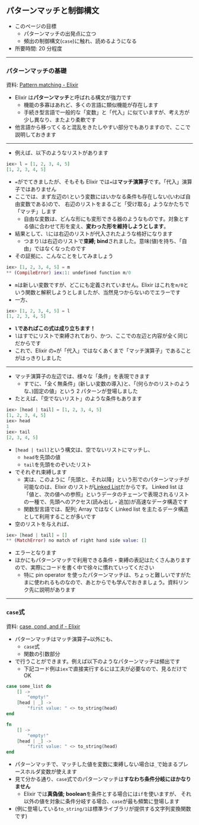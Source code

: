 ## パターンマッチと制御構文

- このページの目標
  - パターンマッチの出発点に立つ
  - 頻出の制御構文(`case`)に触れ、読めるようになる
- 所要時間: 20 分程度

---

### パターンマッチの基礎

資料: [Pattern matching - Elixir](https://elixir-lang.org/getting-started/pattern-matching.html)

- Elixir は**パターンマッチ**と呼ばれる構文が強力です
  - 機能の多寡はあれど、多くの言語に類似機能が存在します
  - 手続き型言語で一般的な「変数」と「代入」に似ていますが、考え方が少し異なり、またより柔軟です
- 他言語から移ってくると混乱をきたしやすい部分でもありますので、ここで説明しておきます

---

- 例えば、以下のようなリストがあります

```elixir
iex> l = [1, 2, 3, 4, 5]
[1, 2, 3, 4, 5]
```

- `=`がでてきましたが、そもそも Elixir では`=`は**マッチ演算子**です。「代入」演算子ではありません
- ここでは、まず左辺の`l`という変数にはいかなる条件も存在しない(いわば自由変数である)ので、
  右辺のリストをまるごと「受け取る」ようなかたちで「マッチ」します
  - 自由な変数は、どんな形にも変形できる器のようなものです。対象とする値に合わせて形を変え、**変わった形を維持しようとします**。
- 結果として、`l`には右辺のリストが代入されたような格好になります
  - つまり`l`は右辺のリストで**束縛; bind**されました。意味(値)を持ち、「自由」ではなくなったのです
- その証拠に、こんなことをしてみましょう

```elixir
iex> [1, 2, 3, 4, 5] = m
** (CompileError) iex:1: undefined function m/0
```

- `m`は新しい変数ですが、どこにも定義されていません。Elixir はこれを`m/0`という関数と解釈しようとしましたが、当然見つからないのでエラーです
- 一方、

```elixir
iex> [1, 2, 3, 4, 5] = l
[1, 2, 3, 4, 5]
```

- **`l`であればこの式は成り立ちます！**
- `l`はすでにリストで束縛されており、かつ、ここでの左辺と内容が全く同じだからです
- これで、Elixir の`=`が「代入」ではなくあくまで「マッチ演算子」であることがはっきりしました

---

- マッチ演算子の左辺では、様々な「条件」を表現できます
  - すでに、「全く無条件」(新しい変数の導入)と、「(何らかのリストのような、)固定の値」という 2 パターンが登場しました
- たとえば、「空でないリスト」のような条件もあります

```elixir
iex> [head | tail] = [1, 2, 3, 4, 5]
[1, 2, 3, 4, 5]
iex> head
1
iex> tail
[2, 3, 4, 5]
```

- `[head | tail]`という構文は、空でないリストにマッチし、
  - `head`を先頭の値
  - `tail`を先頭をのぞいたリスト
- でそれぞれ束縛します
  - 実は、このように「先頭と、それ以降」という形でのパターンマッチが可能なのは、Elixir のリストが[Linked List](https://elixir-lang.org/getting-started/basic-types.html#linked-lists)だからです。
    Linked list は「値と、次の値への参照」というデータのチェーンで表現されるリストの一種で、先頭へのアクセス(読み出し・追加)が高速なデータ構造です
  - 関数型言語では、配列; Array ではなく Linked list を主たるデータ構造として利用することが多いです
- 空のリストを与えれば、

```elixir
iex> [head | tail] = []
** (MatchError) no match of right hand side value: []
```

- エラーとなります
- ほかにもパターンマッチで利用できる条件・束縛の表記はたくさんありますので、実際にコードを書く中で徐々に慣れていってください
  - 特に pin operator を使ったパターンマッチは、ちょっと難しいですがたまに使われるものなので、あとからでも学んでおきましょう。資料リンク先に説明があります

---

### `case`式

資料: [case, cond, and if - Elixir](https://elixir-lang.org/getting-started/case-cond-and-if.html)

- パターンマッチはマッチ演算子`=`以外にも、
  - `case`式
  - 関数の引数部分
- で行うことができます。例えば以下のようなパターンマッチは頻出です
  - 下記コード例は`iex`で直接実行するには工夫が必要なので、見るだけで OK

```elixir
case some_list do
    [] ->
        "empty!"
    [head | _] ->
        "first value: " <> to_string(head)
end
```

```elixir
fn
    [] ->
        "empty!"
    [head | _] ->
        "first value: " <> to_string(head)
end
```

- パターンマッチで、マッチした値を変数に束縛しない場合は`_`で始まるプレースホルダ変数が使えます
- 見て分かる通り、`case`式でのパターンマッチは**すなわち条件分岐にほかなりません**
  - Elixir では**真偽値; boolean**を条件とする場合には`if`を使いますが、
    それ以外の値を対象に条件分岐する場合、`case`が最も頻繁に登場します
- (例に登場している`to_string/1`は標準ライブラリが提供する文字列変換関数です)

